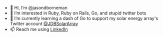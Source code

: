 - 👋 Hi, I’m @jasondborneman
- 👀 I’m interested in Ruby, Ruby on Rails, Go, and stupid twitter bots
- 🌱 I’m currently learning a dash of Go to support my solar energy array's Twitter account [@JDBSolarArray](https://twitter.com/JDBSolarArray)
- 📫 Reach me using [LinkedIn](https://www.linkedin.com/in/jasondborneman/)
